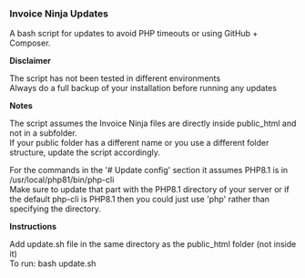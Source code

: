 <h3>Invoice Ninja Updates</h3>
A bash script for updates to avoid PHP timeouts or using GitHub + Composer.

<b>Disclaimer</b>  

The script has not been tested in different environments  
Always do a full backup of your installation before running any updates

 
<b>Notes</b>  

The script assumes the Invoice Ninja files are directly inside public_html and not in a subfolder.  
If your public folder has a different name or you use a different folder structure, update the script accordingly.  
  
  
For the commands in the '# Update config' section it assumes PHP8.1 is in /usr/local/php81/bin/php-cli  
Make sure to update that part with the PHP8.1 directory of your server or if the default php-cli is PHP8.1 then you could just use 'php' rather than specifying the directory.
  
<b>Instructions</b>  

Add update.sh file in the same directory as the public_html folder (not inside it)  
To run: bash update.sh  
